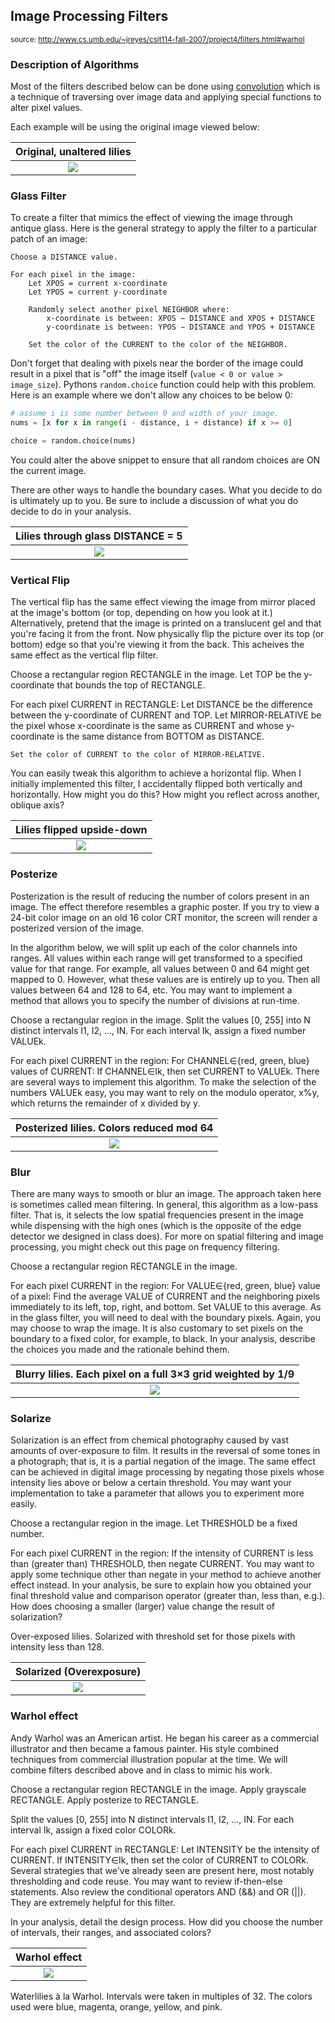 ## Image Processing Filters
<sup>source: http://www.cs.umb.edu/~jreyes/csit114-fall-2007/project4/filters.html#warhol</sup>

### Description of Algorithms

Most of the filters described below can be done using [convolution](https://en.wikipedia.org/wiki/Kernel_(image_processing)) which is a technique of traversing over image data and applying special functions to alter pixel values. 

Each example will be using the original image viewed below:

| Original, unaltered lilies |
|:---:|
|![](http://www.cs.umb.edu/~jreyes/csit114-fall-2007/images/project4/waterlilies.jpg)|

### Glass Filter

To create a filter that mimics the effect of viewing the image through antique glass. Here is the general strategy to apply the filter to a particular patch of an image:

```
Choose a DISTANCE value.

For each pixel in the image: 
	Let XPOS = current x-coordinate
	Let YPOS = current y-coordinate

	Randomly select another pixel NEIGHBOR where:  
		x-coordinate is between: XPOS − DISTANCE and XPOS + DISTANCE
		y-coordinate is between: YPOS − DISTANCE and YPOS + DISTANCE

	Set the color of the CURRENT to the color of the NEIGHBOR.
```
Don't forget that dealing with pixels near the border of the image could result in a pixel that is "off" the image itself (`value < 0 or value > image_size`). Pythons `random.choice` function could help with this problem. Here is an example where we don't allow any choices to be below 0:

```python
# assume i is some number between 0 and width of your image.
nums = [x for x in range(i - distance, i + distance) if x >= 0]

choice = random.choice(nums)
```
You could alter the above snippet to ensure that all random choices are ON the current image.

There are other ways to handle the boundary cases. What you decide to do is ultimately up to you. Be sure to include a discussion of what you do decide to do in your analysis.

| Lilies through glass DISTANCE = 5  |
|:---:|
|![](http://www.cs.umb.edu/~jreyes/csit114-fall-2007/images/project4/glass.jpg)|



### Vertical Flip

The vertical flip has the same effect viewing the image from mirror placed at the image's bottom (or top, depending on how you look at it.) Alternatively, pretend that the image is printed on a translucent gel and that you're facing it from the front. Now physically flip the picture over its top (or bottom) edge so that you're viewing it from the back. This acheives the same effect as the vertical flip filter.

Choose a rectangular region RECTANGLE in the image.
Let TOP be the y-coordinate that bounds the top of RECTANGLE.

For each pixel CURRENT in RECTANGLE:
	Let DISTANCE be the difference between the y-coordinate of CURRENT and TOP.
	Let MIRROR-RELATIVE be the pixel whose x-coordinate is the same as CURRENT
		and whose y-coordinate is the same distance from BOTTOM as DISTANCE.
		
	Set the color of CURRENT to the color of MIRROR-RELATIVE.
You can easily tweak this algorithm to achieve a horizontal flip. When I initially implemented this filter, I accidentally flipped both vertically and horizontally. How might you do this? How might you reflect across another, oblique axis?



| Lilies flipped upside-down |
|:---:|
|![](http://www.cs.umb.edu/~jreyes/csit114-fall-2007/images/project4/flip.jpg)|

### Posterize

Posterization is the result of reducing the number of colors present in an image. The effect therefore resembles a graphic poster. If you try to view a 24-bit color image on an old 16 color CRT monitor, the screen will render a posterized version of the image.

In the algorithm below, we will split up each of the color channels into ranges. All values within each range will get transformed to a specified value for that range. For example, all values between 0 and 64 might get mapped to 0. However, what these values are is entirely up to you. Then all values between 64 and 128 to 64, etc. You may want to implement a method that allows you to specify the number of divisions at run-time.

Choose a rectangular region in the image.
Split the values [0, 255] into N distinct intervals I1, I2, ..., IN.
For each interval Ik, assign a fixed number VALUEk.

For each pixel CURRENT in the region:
	For CHANNEL∈{red, green, blue} values of CURRENT:
		If CHANNEL∈Ik, then set CURRENT to VALUEk.
There are several ways to implement this algorithm. To make the selection of the numbers VALUEk easy, you may want to rely on the modulo operator, x%y, which returns the remainder of x divided by y.

| Posterized lilies. Colors reduced mod 64 |
|:---:|
|![](http://www.cs.umb.edu/~jreyes/csit114-fall-2007/images/project4/posterize.jpg)|

### Blur

There are many ways to smooth or blur an image. The approach taken here is sometimes called mean filtering. In general, this algorithm as a low-pass filter. That is, it selects the low spatial frequencies present in the image while dispensing with the high ones (which is the opposite of the edge detector we designed in class does). For more on spatial filtering and image processing, you might check out this page on frequency filtering.

Choose a rectangular region RECTANGLE in the image.

For each pixel CURRENT in the region:
	For VALUE∈{red, green, blue} value of a pixel:
		Find the average VALUE of CURRENT and the neighboring pixels 
			immediately to its left, top, right, and bottom.
		Set VALUE to this average.
As in the glass filter, you will need to deal with the boundary pixels. Again, you may choose to wrap the image. It is also customary to set pixels on the boundary to a fixed color, for example, to black. In your analysis, describe the choices you made and the rationale behind them.

| Blurry lilies. Each pixel on a full 3×3 grid weighted by 1/9 |
|:---:|
|![](http://www.cs.umb.edu/~jreyes/csit114-fall-2007/images/project4/blur.jpg)|

### Solarize

Solarization is an effect from chemical photography caused by vast amounts of over-exposure to film. It results in the reversal of some tones in a photograph; that is, it is a partial negation of the image. The same effect can be achieved in digital image processing by negating those pixels whose intensity lies above or below a certain threshold. You may want your implementation to take a parameter that allows you to experiment more easily.

Choose a rectangular region in the image.
Let THRESHOLD be a fixed number.

For each pixel CURRENT in the region:
	If the intensity of CURRENT is less than (greater than) THRESHOLD,
		then negate CURRENT.
You may want to apply some technique other than negate in your method to achieve another effect instead. In your analysis, be sure to explain how you obtained your final threshold value and comparison operator (greater than, less than, e.g.). How does choosing a smaller (larger) value change the result of solarization?


Over-exposed lilies. Solarized with threshold set for those pixels with intensity less than 128.

| Solarized (Overexposure)|
|:---:|
|![](http://www.cs.umb.edu/~jreyes/csit114-fall-2007/images/project4/solarize.jpg)|



### Warhol effect

Andy Warhol was an American artist. He began his career as a commercial illustrator and then became a famous painter. His style combined techniques from commercial illustration popular at the time. We will combine filters described above and in class to mimic his work.

Choose a rectangular region RECTANGLE in the image.
Apply grayscale RECTANGLE.
Apply posterize to RECTANGLE.

Split the values [0, 255] into N distinct intervals I1, I2, ..., IN.
For each interval Ik, assign a fixed color COLORk.

For each pixel CURRENT in RECTANGLE:
	Let INTENSITY be the intensity of CURRENT.
	If INTENSITY∈Ik, then set the color of CURRENT to COLORk.
Several strategies that we've already seen are present here, most notably thresholding and code reuse. You may want to review if-then-else statements. Also review the conditional operators AND (&&) and OR (||). They are extremely helpful for this filter.

In your analysis, detail the design process. How did you choose the number of intervals, their ranges, and associated colors?


| Warhol effect|
|:---:|
|![](http://www.cs.umb.edu/~jreyes/csit114-fall-2007/images/project4/warhol.jpg)|

Waterlilies à la Warhol. Intervals were taken in multiples of 32.
The colors used were blue, magenta, orange, yellow, and pink.



